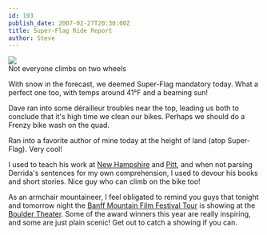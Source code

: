```yaml
---
id: 193
publish_date: 2007-02-27T20:30:00Z
title: Super-Flag Ride Report
author: Steve
---
```

![](http://www.flagstafffrenzy.org/wp-content/uploads/2007/02/k2.jpg)  
Not everyone climbs on two wheels

With snow in the forecast, we deemed Super-Flag mandatory today. What a perfect one too, with temps around 41°F and a beaming sun!

Dave ran into some dérailleur troubles near the top, leading us both to conclude that it's high time we clean our bikes. Perhaps we should do a Frenzy bike wash on the quad.

Ran into a favorite author of mine today at the height of land (atop Super-Flag). Very cool!

I used to teach his work at [New Hampshire](http://www.unh.edu/) and [Pitt](http://www.pitt.edu), and when not parsing Derrida's sentences for my own comprehension, I used to devour his books and short stories. Nice guy who can climb on the bike too!

As an armchair mountaineer, I feel obligated to remind you guys that tonight and tomorrow night the [Banff Mountain Film Festival Tour](http://www.banffcentre.ca/mountainculture/festivals/2006/film/awards/default.asp) is showing at the [Boulder Theater](http://www.bouldertheater.com/). Some of the award winners this year are really inspiring, and some are just plain scenic! Get out to catch a showing if you can.